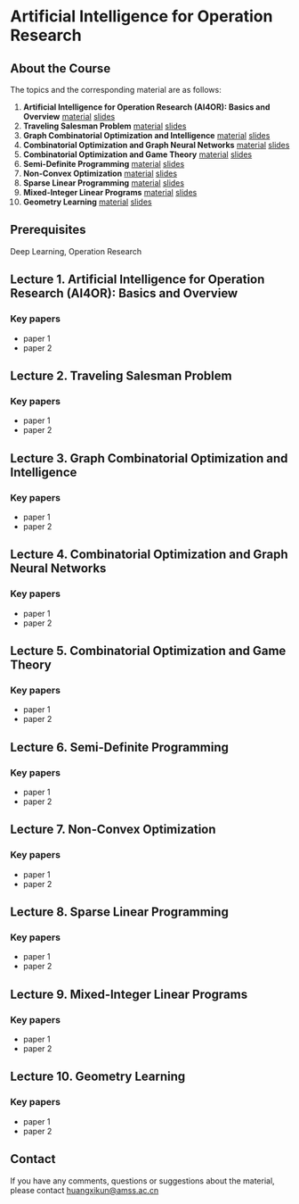 # Artificial Intelligence for Operation Research

## About the Course

The topics and the corresponding material are as follows:
 1. **Artificial Intelligence for Operation Research (AI4OR): Basics and Overview**  [material](#) [slides](./course_files/lecture_slides/Lecture1_AI4OR.pdf)
 1. **Traveling Salesman Problem**  [material](#) [slides](./course_files/lecture_slides/lecture2.pdf)
 1. **Graph Combinatorial Optimization and Intelligence**  [material](#) [slides](./course_files/lecture_slides/lecture3.pdf)
 1. **Combinatorial Optimization and Graph Neural Networks**  [material](#) [slides](./course_files/lecture_slides/lecture4.pdf)
 1. **Combinatorial Optimization and Game Theory**  [material](#) [slides](./course_files/lecture_slides/lecture5.pdf)
 1. **Semi-Definite Programming**  [material](#) [slides](./course_files/lecture_slides/lecture6.pdf)
 1. **Non-Convex Optimization**  [material](#) [slides](./course_files/lecture_slides/lecture7.pdf)
 1. **Sparse Linear Programming**  [material](#) [slides](./course_files/lecture_slides/lecture8.pdf)
 1. **Mixed-Integer Linear Programs**  [material](#) [slides](./course_files/lecture_slides/lecture9.pdf)
 1. **Geometry Learning**  [material](#) [slides](./course_files/lecture_slides/lecture10.pdf) 

##  Prerequisites

Deep Learning, Operation Research

## Lecture 1. Artificial Intelligence for Operation Research (AI4OR): Basics and Overview

### Key papers

- paper 1
- paper 2

## Lecture 2. Traveling Salesman Problem

### Key papers

- paper 1
- paper 2

## Lecture 3. Graph Combinatorial Optimization and Intelligence

### Key papers

- paper 1
- paper 2

## Lecture 4. Combinatorial Optimization and Graph Neural Networks

### Key papers

- paper 1
- paper 2

## Lecture 5. Combinatorial Optimization and Game Theory

### Key papers

- paper 1
- paper 2

## Lecture 6. Semi-Definite Programming

### Key papers

- paper 1
- paper 2

## Lecture 7. Non-Convex Optimization

### Key papers

- paper 1
- paper 2

## Lecture 8. Sparse Linear Programming

### Key papers

- paper 1
- paper 2

## Lecture 9. Mixed-Integer Linear Programs

### Key papers

- paper 1
- paper 2

## Lecture 10. Geometry Learning

### Key papers

- paper 1
- paper 2

##  Contact
If you have any comments, questions or suggestions about the material, please contact huangxikun@amss.ac.cn
